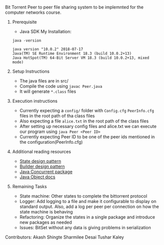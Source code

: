 Bit Torrent
Peer to peer file sharing system to be implemnted for the computer networks course.

1. Prerequisite
    - Java SDK
    My Installation:
    ```
    java -version

    java version "10.0.2" 2018-07-17
    Java(TM) SE Runtime Environment 18.3 (build 10.0.2+13)
    Java HotSpot(TM) 64-Bit Server VM 18.3 (build 10.0.2+13, mixed mode)
    ```
2. Setup Instructions

    - The java files are in src/
    - Compile the code using `javac Peer.java`
    - It will generate `*.class` files

3. Execution instructions

    - Currently expecting a `config/` folder with `Config.cfg` `PeerInfo.cfg` files in the root path of tha class files
    - Also expecting a file `alice.txt` in the root path of the class files
    - After setting up necessary config files and alice.txt we can execute our program using
        `java Peer <Peer ID>`
    - Currently expecting Peer ID to be one of the peer ids mentioned in the configuration(PeerInfo.cfg)


4. Additional reading resources

    - [State design pattern](https://en.wikipedia.org/wiki/State_pattern#Java)
    - [Builder design pattern](https://en.wikipedia.org/wiki/Builder_pattern#Java)
    - [Java Concurrent package](https://docs.oracle.com/javase/7/docs/api/java/util/concurrent/package-summary.html)
    - [Java Object docs](https://docs.oracle.com/javase/7/docs/api/java/lang/Object.html#notify())

5. Remaining Tasks

    - State machine: Other states to complete the bittorrent protocol
    - Logger: Add logging to a file and make it configurable to display on standard output. Also, add a log per peer per connection on how the state machine is behaving
    - Refactoring: Organize the states in a single package and introduce new packages as needed
    - Issues: BitSet without any data is giving problems in serialization

Contributors:
Akash Shingte
Sharmilee Desai
Tushar Kaley
